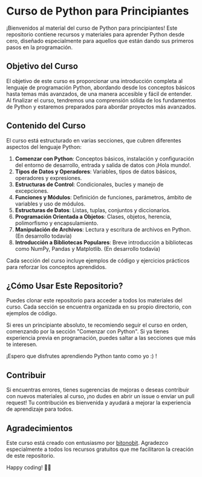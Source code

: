 # Curso de Python para Principiantes

¡Bienvenidos al material del curso de Python para principiantes! Este repositorio contiene recursos y materiales para aprender Python desde cero, diseñado especialmente para aquellos que están dando sus primeros pasos en la programación.

## Objetivo del Curso

El objetivo de este curso es proporcionar una introducción completa al lenguaje de programación Python, abordando desde los conceptos básicos hasta temas más avanzados, de una manera accesible y fácil de entender. 
Al finalizar el curso, tendremos una comprensión sólida de los fundamentos de Python y estaremos preparados para abordar proyectos más avanzados.

## Contenido del Curso

El curso está estructurado en varias secciones, que cubren diferentes aspectos del lenguaje Python:

1. **Comenzar con Python**: Conceptos básicos, instalación y configuración del entorno de desarrollo, entrada y salida de datos con ¡Hola mundo!.
2. **Tipos de Datos y Operadores**: Variables, tipos de datos básicos, operadores y expresiones.
3. **Estructuras de Control**: Condicionales, bucles y manejo de excepciones.
4. **Funciones y Módulos**: Definición de funciones, parámetros, ámbito de variables y uso de módulos.
5. **Estructuras de Datos**: Listas, tuplas, conjuntos y diccionarios.
6. **Programación Orientada a Objetos**: Clases, objetos, herencia, polimorfismo y encapsulamiento.
7. **Manipulación de Archivos**: Lectura y escritura de archivos en Python. (En desarrollo todavía)
8. **Introducción a Bibliotecas Populares**: Breve introducción a bibliotecas como NumPy, Pandas y Matplotlib. (En desarrollo todavía)

Cada sección del curso incluye ejemplos de código y ejercicios prácticos para reforzar los conceptos aprendidos.

## ¿Cómo Usar Este Repositorio?

Puedes clonar este repositorio para acceder a todos los materiales del curso. Cada sección se encuentra organizada en su propio directorio, con ejemplos de código. 

Si eres un principiante absoluto, te recomiendo seguir el curso en orden, comenzando por la sección "Comenzar con Python". Si ya tienes experiencia previa en programación, puedes saltar a las secciones que más te interesen.

¡Espero que disfrutes aprendiendo Python tanto como yo :) !

## Contribuir

Si encuentras errores, tienes sugerencias de mejoras o deseas contribuir con nuevos materiales al curso, ¡no dudes en abrir un issue o enviar un pull request! Tu contribución es bienvenida y ayudará a mejorar la experiencia de aprendizaje para todos.

## Agradecimientos

Este curso está creado con entusiasmo por [bitonobit](https://github.com/bitonobit). Agradezco especialmente a todos los recursos gratuitos que me facilitaron la creación de este repositorio.

Happy coding! 🐍✨
